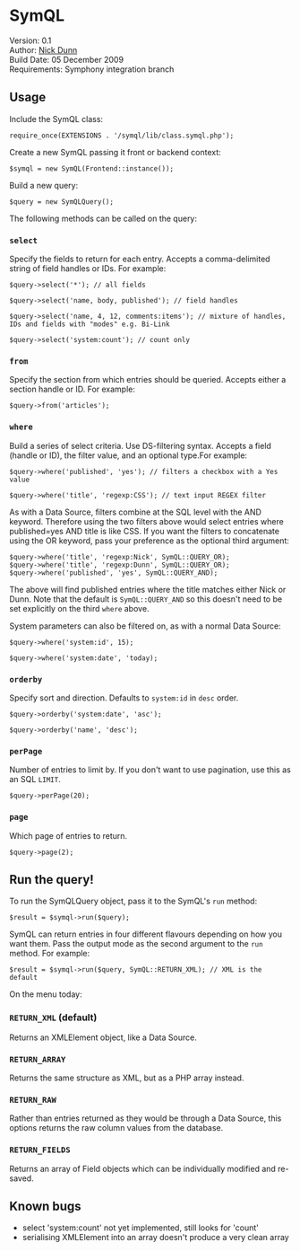 # SymQL
Version: 0.1  
Author: [Nick Dunn](http://nick-dunn.co.uk)  
Build Date: 05 December 2009  
Requirements: Symphony integration branch

## Usage
Include the SymQL class:

	require_once(EXTENSIONS . '/symql/lib/class.symql.php');

Create a new SymQL passing it front or backend context:

	$symql = new SymQL(Frontend::instance());

Build a new query:

	$query = new SymQLQuery();

The following methods can be called on the query:

### `select`
Specify the fields to return for each entry. Accepts a comma-delimited string of field handles or IDs. For example:

	$query->select('*'); // all fields

	$query->select('name, body, published'); // field handles

	$query->select('name, 4, 12, comments:items'); // mixture of handles, IDs and fields with "modes" e.g. Bi-Link

	$query->select('system:count'); // count only

### `from`
Specify the section from which entries should be queried. Accepts either a section handle or ID. For example:

	$query->from('articles');

### `where`
Build a series of select criteria. Use DS-filtering syntax. Accepts a field (handle or ID), the filter value, and an optional type.For example:

	$query->where('published', 'yes'); // filters a checkbox with a Yes value

	$query->where('title', 'regexp:CSS'); // text input REGEX filter

As with a Data Source, filters combine at the SQL level with the AND keyword. Therefore using the two filters above would select entries where published=yes AND title is like CSS. If you want the filters to concatenate using the OR keyword, pass your preference as the optional third argument:

	$query->where('title', 'regexp:Nick', SymQL::QUERY_OR);
	$query->where('title', 'regexp:Dunn', SymQL::QUERY_OR);
	$query->where('published', 'yes', SymQL::QUERY_AND);

The above will find published entries where the title matches either Nick or Dunn. Note that the default is `SymQL::QUERY_AND` so this doesn't need to be set explicitly on the third `where` above.

System parameters can also be filtered on, as with a normal Data Source:

	$query->where('system:id', 15);

	$query->where('system:date', 'today);

### `orderby`
Specify sort and direction. Defaults to `system:id` in `desc` order.

	$query->orderby('system:date', 'asc');

	$query->orderby('name', 'desc');

### `perPage`
Number of entries to limit by. If you don't want to use pagination, use this as an SQL `LIMIT`.

	$query->perPage(20);

### `page`
Which page of entries to return.

	$query->page(2);

## Run the query!
To run the SymQLQuery object, pass it to the SymQL's `run` method:

	$result = $symql->run($query);

SymQL can return entries in four different flavours depending on how you want them. Pass the output mode as the second argument to the `run` method. For example:

	$result = $symql->run($query, SymQL::RETURN_XML); // XML is the default

 On the menu today:

### `RETURN_XML` (default)
Returns an XMLElement object, like a Data Source.

### `RETURN_ARRAY`
Returns the same structure as XML, but as a PHP array instead.

### `RETURN_RAW`
Rather than entries returned as they would be through a Data Source, this options returns the raw column values from the database.

### `RETURN_FIELDS`
Returns an array of Field objects which can be individually modified and re-saved.

## Known bugs

* select 'system:count' not yet implemented, still looks for 'count'
* serialising XMLElement into an array doesn't produce a very clean array